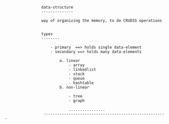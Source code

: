 






					data-structure
					--------------
					
					way of organizing the memory, to do CRUDSS operations
					
					
					types
					--------
					
						- primary  ==> holds single data-element
						- secondary ==> holds many data-elements
						
							a. linear
								- array
								- linkedlist
								- stack
								- queue
								- hashtable
							b. non-linear
							
								- tree
								- graph
								
					            ................ 			
                     ------------------------------------------------------
                     
                     




	
